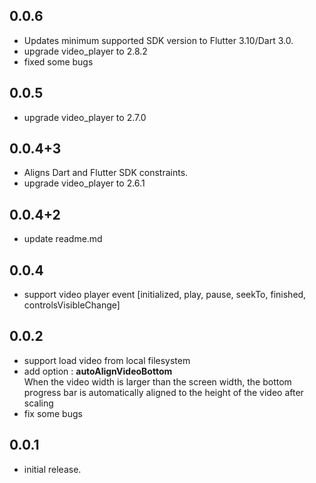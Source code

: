 ## 0.0.6

* Updates minimum supported SDK version to Flutter 3.10/Dart 3.0.
* upgrade video_player to 2.8.2
* fixed some bugs

## 0.0.5

* upgrade video_player to 2.7.0

## 0.0.4+3

* Aligns Dart and Flutter SDK constraints.
* upgrade video_player to 2.6.1

## 0.0.4+2

* update readme.md

## 0.0.4

* support video player event [initialized, play, pause, seekTo, finished, controlsVisibleChange]

## 0.0.2

* support load video from local filesystem
* add option : **autoAlignVideoBottom**
  </br>When the video width is larger than the screen width, the bottom progress bar is automatically aligned to the height of the video after scaling
* fix some bugs


## 0.0.1

* initial release.
